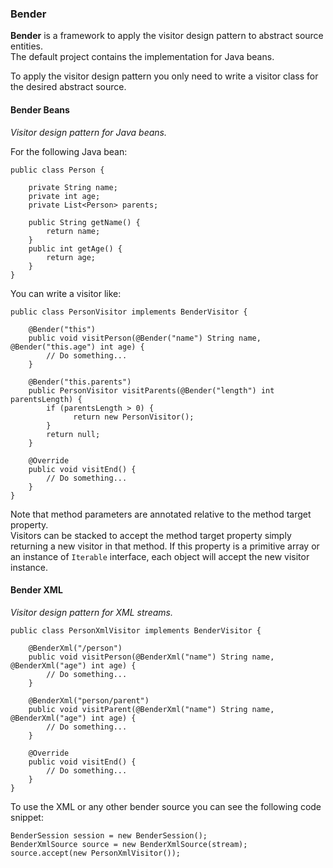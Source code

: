 ### **Bender**
**Bender** is a framework to apply the visitor design pattern to abstract source entities.  
The default project contains the implementation for Java beans.

To apply the visitor design pattern you only need to write a visitor class for the desired abstract source.

#### **Bender Beans**
*Visitor design pattern for Java beans.*    

For the following Java bean:

    public class Person {

        private String name;
        private int age;
        private List<Person> parents;

        public String getName() {
            return name;
        }
        public int getAge() {
            return age;
        }
    }

You can write a visitor like:

    public class PersonVisitor implements BenderVisitor {

        @Bender("this")
        public void visitPerson(@Bender("name") String name, @Bender("this.age") int age) {
            // Do something...
        }

        @Bender("this.parents")
        public PersonVisitor visitParents(@Bender("length") int parentsLength) {
            if (parentsLength > 0) {
                  return new PersonVisitor();
            }
            return null;
        }

        @Override
        public void visitEnd() {
            // Do something...
        }
    }

Note that method parameters are annotated relative to the method target property.     
Visitors can be stacked to accept the method target property simply returning a new visitor in that method. If this property is a primitive array or an instance of `Iterable` interface, each object will accept the new visitor instance.


#### **Bender XML**
*Visitor design pattern for XML streams.*

    public class PersonXmlVisitor implements BenderVisitor {
        
        @BenderXml("/person")
        public void visitPerson(@BenderXml("name") String name, @BenderXml("age") int age) {
            // Do something...
        }
	    
        @BenderXml("person/parent")
        public void visitParent(@BenderXml("name") String name, @BenderXml("age") int age) {
            // Do something...
        }

        @Override
        public void visitEnd() {
            // Do something...
        }
    }

To use the XML or any other bender source you can see the following code snippet:

    BenderSession session = new BenderSession();
    BenderXmlSource source = new BenderXmlSource(stream);
    source.accept(new PersonXmlVisitor());
    
